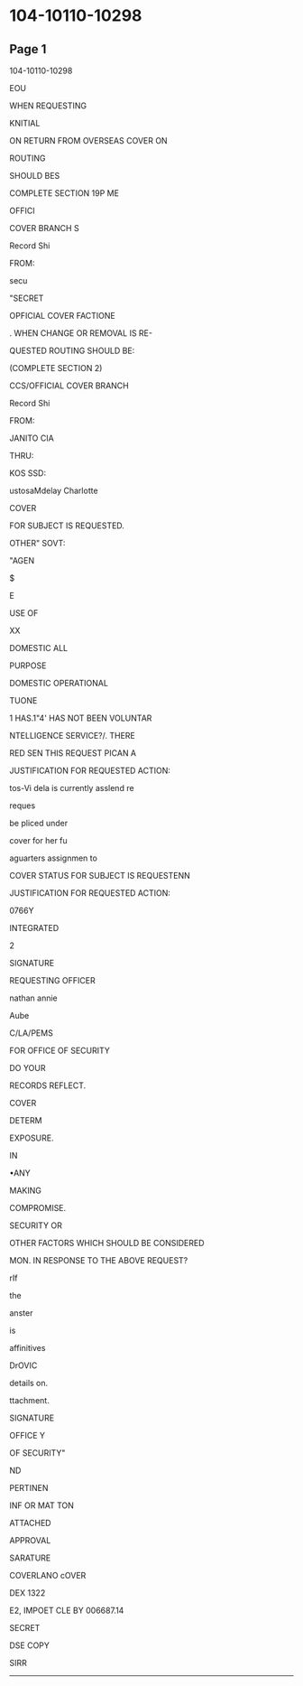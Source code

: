 # 104-10110-10298

## Page 1

104-10110-10298

EOU

WHEN REQUESTING

KNITIAL

ON RETURN FROM OVERSEAS COVER ON

ROUTING

SHOULD BES

COMPLETE SECTION 19P ME

OFFICI

COVER BRANCH S

Record Shi

FROM:

secu

"SECRET

OPFICIAL COVER FACTIONE

. WHEN CHANGE OR REMOVAL IS RE-

QUESTED ROUTING SHOULD BE:

(COMPLETE SECTION 2)

CCS/OFFICIAL COVER BRANCH

Record Shi

FROM:

JANITO CIA

THRU:

KOS SSD:

ustosaMdelay Charlotte

COVER

FOR SUBJECT IS REQUESTED.

OTHER" SOVT:

"AGEN

$

E

USE OF

XX

DOMESTIC ALL

PURPOSE

DOMESTIC OPERATIONAL

TUONE

1 HAS.1"4' HAS NOT BEEN VOLUNTAR

NTELLIGENCE SERVICE?/. THERE

RED SEN THIS REQUEST PICAN A

JUSTIFICATION FOR REQUESTED ACTION:

tos-Vi dela is currently asslend re

reques

be pliced under

cover for her fu

aguarters assignmen to

COVER STATUS FOR SUBJECT IS REQUESTENN

JUSTIFICATION FOR REQUESTED ACTION:

0766Y

INTEGRATED

2

SIGNATURE

REQUESTING OFFICER

nathan annie

Aube

C/LA/PEMS

FOR OFFICE OF SECURITY

DO YOUR

RECORDS REFLECT.

COVER

DETERM

EXPOSURE.

IN

•ANY

MAKING

COMPROMISE.

SECURITY OR

OTHER FACTORS WHICH SHOULD BE CONSIDERED

MON. IN RESPONSE TO THE ABOVE REQUEST?

rIf

the

anster

is

affinitives

DrOVIC

details on.

ttachment.

SIGNATURE

OFFICE Y

OF SECURITY"

ND

PERTINEN

INF OR MAT TON

ATTACHED

APPROVAL

SARATURE

COVERLANO cOVER

DEX 1322

E2, IMPOET CLE BY 006687.14

SECRET

DSE COPY

SIRR

---

